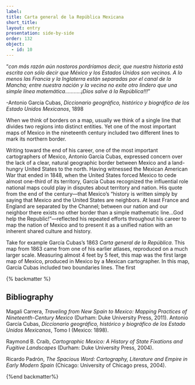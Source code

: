 ```yaml
---
label: 
title: Carta general de la República Mexicana 
short_title: 
layout: entry
presentation: side-by-side
order: 132
object:
  - id: 10
---
```

“*con más razón aún nostoros pordríamos decir, que nuestra historia está escrita con sólo decir que México y los Estados Unidos son vecinos. A lo menos las Francia y la Inglaterra están separadas por el canal de la Mancha; entre nuestra nación y la vecina no exite otro lindero que una simple línea matemática………..¡Dios salve á la República!!!*” 

-Antonio García Cubas, *Diccionario geográfico, histórico y biográfico de los Estado Unidos Mexicanos*, 1898

When we think of borders on a map, usually we think of a single line that divides two regions into distinct entities. Yet one of the most important maps of Mexico in the nineteenth century included two different lines to mark its northern border.

Writing toward the end of his career, one of the most important cartographers of Mexico, Antonio García Cubas, expressed concern over the lack of a clear, natural geographic border between Mexico and a land-hungry United States to the north. Having witnessed the Mexican American War that ended in 1848, when the United States forced Mexico to cede almost one-third of its territory, García Cubas recognized the influential role national maps could play in disputes about territory and nation. His quote from the end of the century—that Mexico’s “history is written simply by saying that Mexico and the United States are neighbors. At least France and England are separated by the Channel; between our nation and our neighbor there exists no other border than a simple mathematic line…God help the Republic!”—reflected his repeated efforts throughout his career to map the nation of Mexico and to present it as a unified nation with an inherent shared culture and history. 

Take for example García Cubas’s 1863 *Carta general de la República*. This map from 1863 came from one of his earlier atlases, reproduced on a much larger scale. Measuring almost 4 feet by 5 feet, this map was the first large map of Mexico, produced in Mexico by a Mexican cartographer. In this map, García Cubas included two boundaries lines. The first

{% backmatter %}

## Bibliography

Magali Carrera, *Traveling from New Spain to Mexico: Mapping Practices of Nineteenth-Century Mexico* (Durham: Duke University Press, 2011).
Antonio García Cubas, *Diccionario geográfico, histórico y biográfico de los Estado Unidos Mexicanos*, Tomo I (Mexico: 1898).

Raymond B. Craib, *Cartographic Mexico: A History of State Fixations and Fugitive Landscapes* (Durham: Duke University Press, 2004).

Ricardo Padrón, *The Spacious Word: Cartography, Literature and Empire in Early Modern Spain* (Chicago: University of Chicago press, 2004).

{%end backmatter%}